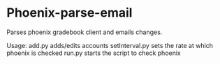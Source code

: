 # Phoenix-parse-email
Parses phoenix gradebook client and emails changes.

Usage:
add.py adds/edits accounts
setInterval.py sets the rate at which phoenix is checked
run.py starts the script to check phoenix
